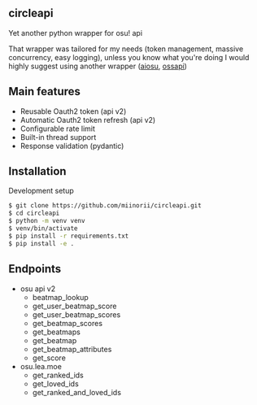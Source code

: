 circleapi
---------

Yet another python wrapper for osu! api

That wrapper was tailored for my needs (token management, massive concurrency, easy logging), unless you know what you're doing I would highly suggest using another wrapper ([aiosu](https://github.com/NiceAesth/aiosu), [ossapi](https://github.com/circleguard/ossapi))

Main features
-------------

- Reusable Oauth2 token (api v2)
- Automatic Oauth2 token refresh (api v2)
- Configurable rate limit
- Built-in thread support
- Response validation (pydantic)

Installation
------------

Development setup
```bash
$ git clone https://github.com/miinorii/circleapi.git
$ cd circleapi
$ python -m venv venv
$ venv/bin/activate
$ pip install -r requirements.txt
$ pip install -e .
```

Endpoints
---------

- osu api v2
  - beatmap_lookup
  - get_user_beatmap_score
  - get_user_beatmap_scores
  - get_beatmap_scores
  - get_beatmaps
  - get_beatmap
  - get_beatmap_attributes
  - get_score
- osu.lea.moe
  - get_ranked_ids
  - get_loved_ids
  - get_ranked_and_loved_ids






